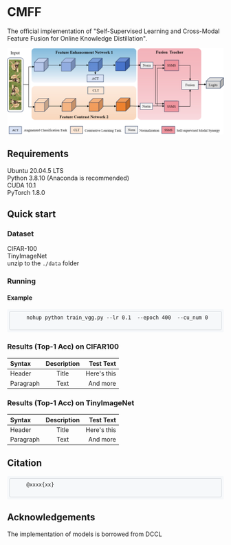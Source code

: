 # CMFF
The official implementation of "Self-Supervised Learning and Cross-Modal Feature Fusion for Online Knowledge Distillation".  <br>

![image](https://github.com/Coralmss/CMFF/blob/main/method.png) <br>

## Requirements
Ubuntu 20.04.5 LTS  <br>
Python 3.8.10 (Anaconda is recommended)  <br>
CUDA 10.1  <br>
PyTorch 1.8.0  <br>


## Quick start
### Dataset
CIFAR-100  <br>
TinyImageNet <br>
unzip to the <code>./data</code> folder<br>
### Running
#### Example
<div style="position: relative; padding: 5px; background-color: #f6f8fa; border-radius: 3px;">
  <pre style="margin: 0; padding: 5px; background-color: #f6f8fa; border: 1px solid #d1d5da; border-radius: 3px;">
    <code>nohup python train_vgg.py --lr 0.1  --epoch 400  --cu_num 0 </code>
  </pre>
  <button onclick="copyCode()" style="position: absolute; right: 5px; top: 5px; background: none; border: none; cursor: pointer;">
  </button>
</div>


    
### Results (Top-1 Acc) on CIFAR100
| Syntax      | Description | Test Text     |
| :---        |    :----:   |          ---: |
| Header      | Title       | Here's this   |
| Paragraph   | Text        | And more      |

### Results (Top-1 Acc) on TinyImageNet
| Syntax      | Description | Test Text     |
| :---        |    :----:   |          ---: |
| Header      | Title       | Here's this   |
| Paragraph   | Text        | And more      |


## Citation
<div style="position: relative; padding: 5px; background-color: #f6f8fa; border-radius: 3px;">
  <pre style="margin: 0; padding: 5px; background-color: #f6f8fa; border: 1px solid #d1d5da; border-radius: 3px;">
    <code>@xxxx{xx}</code>
  </pre>
  <button onclick="copyCode()" style="position: absolute; right: 5px; top: 5px; background: none; border: none; cursor: pointer;">
  </button>
</div>


## Acknowledgements
The implementation of models is borrowed from DCCL
